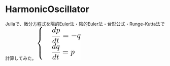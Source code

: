 # HarmonicOscillator
Juliaで、微分方程式を陽的Euler法・陰的Euler法・台形公式・Runge-Kutta法で計算してみた。
<img src="./equ.gif" />
